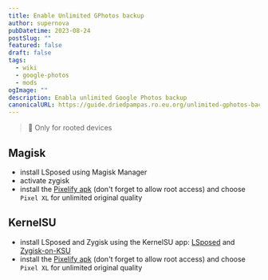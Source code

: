 ```yaml
---
title: Enable Unlimited GPhotos backup
author: supernova
pubDatetime: 2023-08-24
postSlug: ""
featured: false
draft: false
tags:
  - wiki
  - google-photos
  - mods
ogImage: ""
description: Enabla unlimited Google Photos backup
canonicalURL: https://guide.driedpampas.ro.eu.org/unlimited-gphotos-backup
---
```


> 🛑 Only for rooted devices

## Magisk
- install LSposed using Magisk Manager
- activate zygisk
- install the [Pixelify apk](https://github.com/BaltiApps/Pixelify-Google-Photos/releases/download/v4.1/pixelify_gphotos_v4.1.apk) (don't forget to allow root access) and choose `Pixel XL` for unlimited original quality

## KernelSU
- install LSposed and Zygisk using the KernelSU app: [LSposed](https://github.com/LSPosed/LSPosed/suites/15420623371/artifacts/880528297) and [Zygisk-on-KSU](https://drive.google.com/file/d/16Q4WwHYMw5jPbt51DjBAjNUB3FOVDWiF/view?usp=sharing)
- install the [Pixelify apk](https://github.com/BaltiApps/Pixelify-Google-Photos/releases/download/v4.1/pixelify_gphotos_v4.1.apk) (don't forget to allow root access) and choose `Pixel XL` for unlimited original quality

